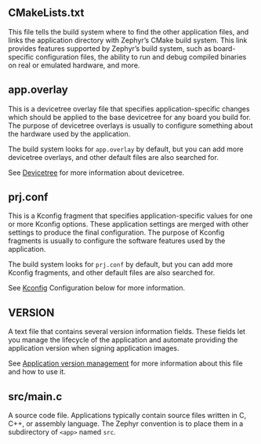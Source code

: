 ## CMakeLists.txt
This file tells the build system where to find the other application files, and links the application directory with Zephyr’s CMake build system. This link provides features supported by Zephyr’s build system, such as board-specific configuration files, the ability to run and debug compiled binaries on real or emulated hardware, and more.

## app.overlay
This is a devicetree overlay file that specifies application-specific changes which should be applied to the base devicetree for any board you build for. The purpose of devicetree overlays is usually to configure something about the hardware used by the application.

The build system looks for `app.overlay` by default, but you can add more devicetree overlays, and other default files are also searched for.

See [Devicetree](https://docs.zephyrproject.org/latest/build/dts/index.html#devicetree) for more information about devicetree.

## prj.conf
This is a Kconfig fragment that specifies application-specific values for one or more Kconfig options. These application settings are merged with other settings to produce the final configuration. The purpose of Kconfig fragments is usually to configure the software features used by the application.

The build system looks for `prj.conf` by default, but you can add more Kconfig fragments, and other default files are also searched for.

See [Kconfig](https://docs.zephyrproject.org/latest/develop/application/index.html#application-kconfig) Configuration below for more information.

## VERSION
A text file that contains several version information fields. These fields let you manage the lifecycle of the application and automate providing the application version when signing application images.

See [Application version management](https://docs.zephyrproject.org/latest/build/version/index.html#app-version-details) for more information about this file and how to use it.

## src/main.c
A source code file. Applications typically contain source files written in C, C++, or assembly language. The Zephyr convention is to place them in a subdirectory of `<app>` named `src`.
